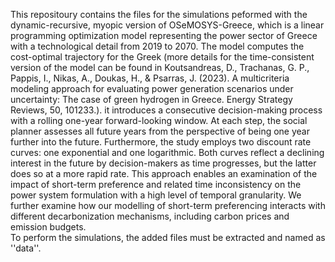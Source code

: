 This repositoury contains the files for the simulations peformed with the dynamic-recursive, myopic version of OSeMOSYS-Greece, which is a linear programming optimization model representing the power sector of Greece with a technological detail from 2019 to 2070. The model computes the cost-optimal trajectory for the Greek (more details for the time-consistent version of the model can be found in Koutsandreas, D., Trachanas, G. P., Pappis, I., Nikas, A., Doukas, H., & Psarras, J. (2023). A multicriteria modeling approach for evaluating power generation scenarios under uncertainty: The case of green hydrogen in Greece. Energy Strategy Reviews, 50, 101233.). it introduces a consecutive decision-making process with a rolling one-year forward-looking window. At each step, the social planner assesses all future years from the perspective of being one year further into the future. Furthermore, the study employs two discount rate curves: one exponential and one logarithmic. Both curves reflect a declining interest in the future by decision-makers as time progresses, but the latter does so at a more rapid rate. This approach enables an examination of the impact of short-term preference and related time inconsistency on the power system formulation with a high level of temporal granularity. We further examine how our modelling of short-term preferencing interacts with different decarbonization mechanisms, including carbon prices and emission budgets.  
To perform the simulations, the added files must be extracted and named as ''data''.
